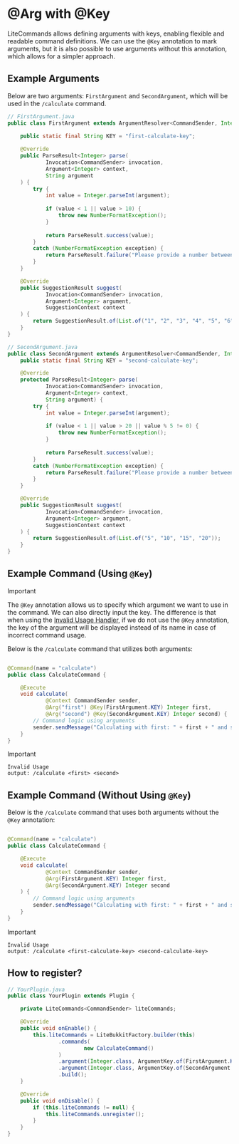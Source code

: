 # @Arg with @Key

LiteCommands allows defining arguments with keys, enabling flexible and readable command definitions. We can use
the `@Key` annotation to mark arguments, but it is also possible to use arguments without this annotation, which allows
for a simpler approach.

## Example Arguments

Below are two arguments: `FirstArgument` and `SecondArgument`, which will be used in the `/calculate` command.

```java
// FirstArgument.java
public class FirstArgument extends ArgumentResolver<CommandSender, Integer> {
    
    public static final String KEY = "first-calculate-key";

    @Override
    public ParseResult<Integer> parse(
            Invocation<CommandSender> invocation,
            Argument<Integer> context,
            String argument
    ) {
        try {
            int value = Integer.parseInt(argument);
            
            if (value < 1 || value > 10) {
                throw new NumberFormatException();
            }
            
            return ParseResult.success(value);
        }
        catch (NumberFormatException exception) {
            return ParseResult.failure("Please provide a number between 1 and 10.");
        }
    }

    @Override
    public SuggestionResult suggest(
            Invocation<CommandSender> invocation,
            Argument<Integer> argument,
            SuggestionContext context
    ) {
        return SuggestionResult.of(List.of("1", "2", "3", "4", "5", "6", "7", "8", "9", "10"));
    }
}

// SecondArgument.java
public class SecondArgument extends ArgumentResolver<CommandSender, Integer> {
    public static final String KEY = "second-calculate-key";

    @Override
    protected ParseResult<Integer> parse(
            Invocation<CommandSender> invocation,
            Argument<Integer> context,
            String argument) {
        try {
            int value = Integer.parseInt(argument);
            
            if (value < 1 || value > 20 || value % 5 != 0) {
                throw new NumberFormatException();
            }
            
            return ParseResult.success(value);
        }
        catch (NumberFormatException exception) {
            return ParseResult.failure("Please provide a number between 1 and 20 (multiples of 5).");
        }
    }

    @Override
    public SuggestionResult suggest(
            Invocation<CommandSender> invocation,
            Argument<Integer> argument,
            SuggestionContext context
    ) {
        return SuggestionResult.of(List.of("5", "10", "15", "20"));
    }
}
```

## Example Command (Using `@Key`)

> [!IMPORTANT]
> The `@Key` annotation allows us to specify which argument we want to use in the command. We can also directly input the
> key. The difference is that when using the [Invalid Usage Handler](../features/invalid-usage-handler.md), if we do not
> use the `@Key` annotation, the key of the argument will be displayed instead of its name in case of incorrect command
> usage.

Below is the `/calculate` command that utilizes both arguments:

```java

@Command(name = "calculate")
public class CalculateCommand {

    @Execute
    void calculate(
            @Context CommandSender sender,
            @Arg("first") @Key(FirstArgument.KEY) Integer first,
            @Arg("second") @Key(SecondArgument.KEY) Integer second) {
        // Command logic using arguments
        sender.sendMessage("Calculating with first: " + first + " and second: " + second);
    }
}
```

> [!IMPORTANT]
> ```
> Invalid Usage
> output: /calculate <first> <second>
> ```

## Example Command (Without Using `@Key`)

Below is the `/calculate` command that uses both arguments without the `@Key` annotation:

```java

@Command(name = "calculate")
public class CalculateCommand {

    @Execute
    void calculate(
            @Context CommandSender sender,
            @Arg(FirstArgument.KEY) Integer first,
            @Arg(SecondArgument.KEY) Integer second
    ) {
        // Command logic using arguments
        sender.sendMessage("Calculating with first: " + first + " and second: " + second);
    }
}
```

> [!IMPORTANT]
> ```
> Invalid Usage
> output: /calculate <first-calculate-key> <second-calculate-key>
> ```

## How to register?

```java
// YourPlugin.java
public class YourPlugin extends Plugin {

    private LiteCommands<CommandSender> liteCommands;

    @Override
    public void onEnable() {
        this.liteCommands = LiteBukkitFactory.builder(this)
                .commands(
                        new CalculateCommand()
                )
                .argument(Integer.class, ArgumentKey.of(FirstArgument.KEY), new FirstArgument()) // [!code focus]
                .argument(Integer.class, ArgumentKey.of(SecondArgument.KEY), new SecondArgument()) // [!code focus]
                .build();
    }

    @Override
    public void onDisable() {
        if (this.liteCommands != null) {
            this.liteCommands.unregister();
        }
    }
}
```

